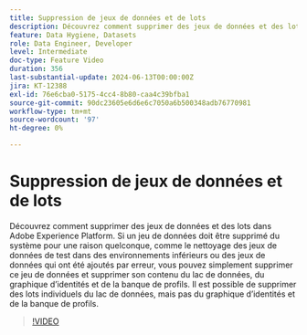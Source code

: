 ```yaml
---
title: Suppression de jeux de données et de lots
description: Découvrez comment supprimer des jeux de données et des lots dans Adobe Experience Platform (AEP).
feature: Data Hygiene, Datasets
role: Data Engineer, Developer
level: Intermediate
doc-type: Feature Video
duration: 356
last-substantial-update: 2024-06-13T00:00:00Z
jira: KT-12388
exl-id: 76e6cba0-5175-4cc4-8b80-caa4c39bfba1
source-git-commit: 90dc23605e6d6e6c7050a6b500348adb76770981
workflow-type: tm+mt
source-wordcount: '97'
ht-degree: 0%

---
```


# Suppression de jeux de données et de lots

Découvrez comment supprimer des jeux de données et des lots dans Adobe Experience Platform. Si un jeu de données doit être supprimé du système pour une raison quelconque, comme le nettoyage des jeux de données de test dans des environnements inférieurs ou des jeux de données qui ont été ajoutés par erreur, vous pouvez simplement supprimer ce jeu de données et supprimer son contenu du lac de données, du graphique d’identités et de la banque de profils. Il est possible de supprimer des lots individuels du lac de données, mais pas du graphique d’identités et de la banque de profils.

>[!VIDEO](https://video.tv.adobe.com/v/3429790/?learn=on)
